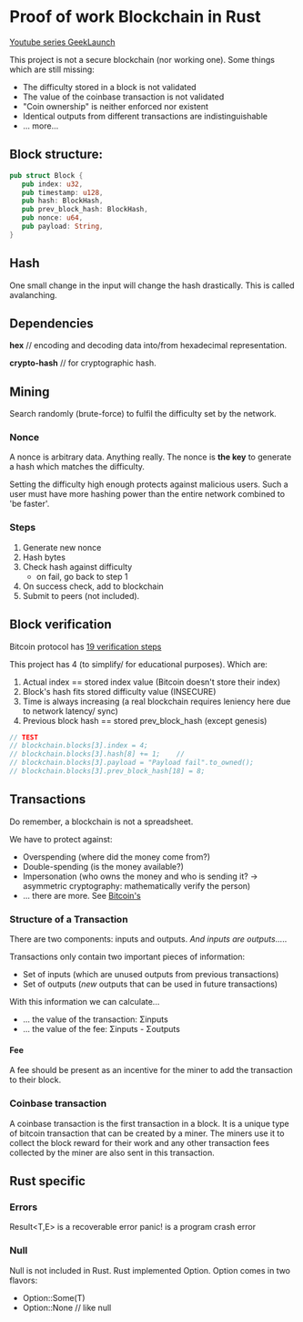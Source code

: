 # Proof of work Blockchain in Rust

[Youtube series GeekLaunch](https://www.youtube.com/playlist?list=PLwnSaD6BDfXL0RiKT_5nOIdxTxZWpPtAv)

This project is not a secure blockchain (nor working one). Some things which are still missing:

* The difficulty stored in a block is not validated
* The value of the coinbase transaction is not validated
* "Coin ownership" is neither enforced nor existent
* Identical outputs from different transactions are indistinguishable
* ... more...

## Block structure:

```rust
pub struct Block {
   pub index: u32,
   pub timestamp: u128,
   pub hash: BlockHash,
   pub prev_block_hash: BlockHash,
   pub nonce: u64,
   pub payload: String,
}
```

## Hash

One small change in the input will change the hash drastically. This is called avalanching.

## Dependencies

**hex** // encoding and decoding data into/from hexadecimal representation.

**crypto-hash** // for cryptographic hash.

## Mining

Search randomly (brute-force) to fulfil the difficulty set by the network.

### Nonce

A nonce is arbitrary data. Anything really. The nonce is **the key** to generate a hash which matches the difficulty.

Setting the difficulty high enough protects against malicious users. Such a user must have more hashing power than the
entire network combined to 'be faster'.

### Steps

1. Generate new nonce
2. Hash bytes
3. Check hash against difficulty
   * on fail, go back to step 1
5. On success check, add to blockchain
6. Submit to peers (not included).

## Block verification

Bitcoin protocol has [19 verification steps](https://en.bitcoin.it/wiki/Protocol_rules#.22block.22_messages)

This project has 4 (to simplify/ for educational purposes). Which are:

1. Actual index == stored index value (Bitcoin doesn't store their index)
2. Block's hash fits stored difficulty value (INSECURE)
3. Time is always increasing (a real blockchain requires leniency here due to network latency/ sync)
4. Previous block hash == stored prev_block_hash (except genesis)

```rust
// TEST
// blockchain.blocks[3].index = 4;
// blockchain.blocks[3].hash[8] += 1;    //
// blockchain.blocks[3].payload = "Payload fail".to_owned();
// blockchain.blocks[3].prev_block_hash[18] = 8;
```

## Transactions

Do remember, a blockchain is not a spreadsheet.

We have to protect against:

* Overspending (where did the money come from?)
* Double-spending (is the money available?)
* Impersonation (who owns the money and who is sending it? -> asymmetric cryptography: mathematically verify the person)
* ... there are more. See [Bitcoin's](https://en.bitcoin.it/wiki/Protocol_rules#.22tx.22_messages)

### Structure of a Transaction

There are two components: inputs and outputs. _And inputs are outputs_.....

Transactions only contain two important pieces of information:

* Set of inputs (which are unused outputs from previous transactions)
* Set of outputs (_new_ outputs that can be used in future transactions)

With this information we can calculate...

* ... the value of the transaction: Σinputs
* ... the value of the fee: Σinputs - Σoutputs

#### Fee

A fee should be present as an incentive for the miner to add the transaction to their block.

### Coinbase transaction

A coinbase transaction is the first transaction in a block. It is a unique type of bitcoin transaction that can be
created by a miner. The miners use it to collect the block reward for their work and any other transaction fees
collected by the miner are also sent in this transaction.

## Rust specific

### Errors

Result<T,E> is a recoverable error panic! is a program crash error

### Null

Null is not included in Rust. Rust implemented Option<T>. Option comes in two flavors:

* Option::Some(T)
* Option::None // like null
